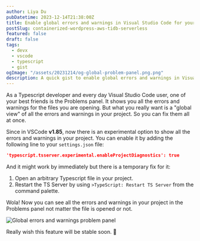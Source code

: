 ```yaml
---
author: Liya Du
pubDatetime: 2023-12-14T21:38:00Z
title: Enable global errors and warnings in Visual Studio Code for your entire Typescript project
postSlug: containerized-wordpress-aws-tidb-serverless
featured: false
draft: false
tags:
  - devx
  - vscode
  - typescript
  - gist
ogImage: "/assets/20231214/og-global-problem-panel.png.png"
description: A quick gist to enable global errors and warnings in Visual Studio Code problem panel for your entire Typescript project.
---
```


As a Typescript developer and every day Visual Studio Code user, one of your best friends is the Problems panel. It shows you all the errors and warnings for the files you are opening. But what you really want is a "global view" of all the errors and warnings in your project. So you can fix them all at once.

Since in VSCode **v1.85**, now there is an experimental option to show all the errors and warnings in your project. You can enable it by adding the following line to your `settings.json` file:

```json
'typescript.tsserver.experimental.enableProjectDiagnostics': true
```

And it might work by immediately but there is a temporary fix for it:

1. Open an arbitrary Typescript file in your project.
1. Restart the TS Server by using `>TypeScript: Restart TS Server` from the command palette.

Wola! Now you can see all the errors and warnings in your project in the Problems panel not matter the file is opened or not.

<Image src="/assets/20231214/og-global-problem-panel.png" format="png" alt="Global errors and warnings problem panel" />

Really wish this feature will be stable soon. :crossed_fingers:
